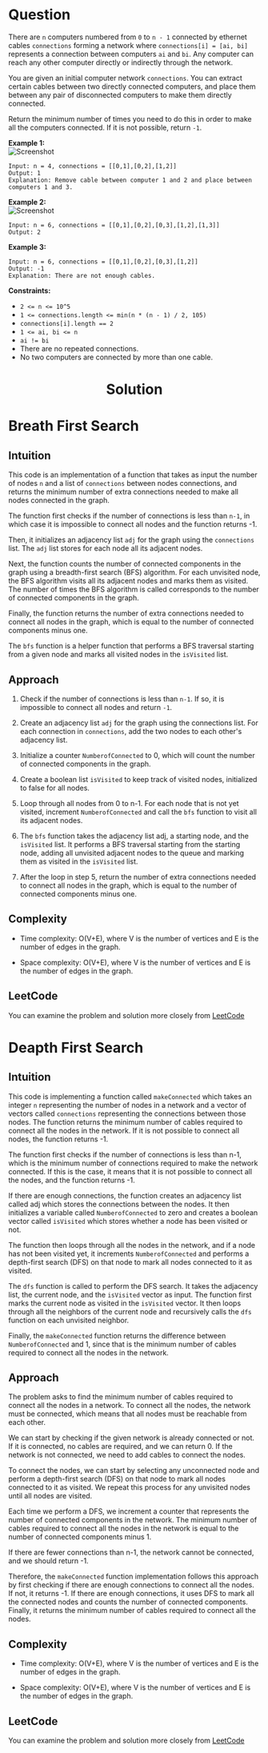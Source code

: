 # Question
There are `n` computers numbered from `0` to `n - 1` connected by ethernet cables `connections` forming a network where `connections[i] = [ai, bi]` represents a connection between computers `ai` and `bi`. Any computer can reach any other computer directly or indirectly through the network.

You are given an initial computer network `connections`. You can extract certain cables between two directly connected computers, and place them between any pair of disconnected computers to make them directly connected.

Return the minimum number of times you need to do this in order to make all the computers connected. If it is not possible, return `-1`.

**Example 1:**<br/>
![Screenshot](https://assets.leetcode.com/uploads/2020/01/02/sample_1_1677.png)
```
Input: n = 4, connections = [[0,1],[0,2],[1,2]]
Output: 1
Explanation: Remove cable between computer 1 and 2 and place between computers 1 and 3.
```
**Example 2:**<br/>
![Screenshot](https://assets.leetcode.com/uploads/2020/01/02/sample_2_1677.png)
```
Input: n = 6, connections = [[0,1],[0,2],[0,3],[1,2],[1,3]]
Output: 2
```
**Example 3:**<br/>
```
Input: n = 6, connections = [[0,1],[0,2],[0,3],[1,2]]
Output: -1
Explanation: There are not enough cables.
```

**Constraints:**

- `2 <= n <= 10^5`
- `1 <= connections.length <= min(n * (n - 1) / 2, 105)`
- `connections[i].length == 2`
- `1 <= ai, bi <= n`
- `ai != bi`
- There are no repeated connections.
- No two computers are connected by more than one cable.

<h1 align="center">Solution</h1>

# Breath First Search

## Intuition
This code is an implementation of a function that takes as input the number of nodes `n` and a list of `connections` between nodes connections, and returns the minimum number of extra connections needed to make all nodes connected in the graph.

The function first checks if the number of connections is less than `n-1`, in which case it is impossible to connect all nodes and the function returns -1.

Then, it initializes an adjacency list `adj` for the graph using the `connections` list. The `adj` list stores for each node all its adjacent nodes.

Next, the function counts the number of connected components in the graph using a breadth-first search (BFS) algorithm. For each unvisited node, the BFS algorithm visits all its adjacent nodes and marks them as visited. The number of times the BFS algorithm is called corresponds to the number of connected components in the graph.

Finally, the function returns the number of extra connections needed to connect all nodes in the graph, which is equal to the number of connected components minus one.

The `bfs` function is a helper function that performs a BFS traversal starting from a given node and marks all visited nodes in the `isVisited` list.

## Approach
1. Check if the number of connections is less than `n-1`. If so, it is impossible to connect all nodes and return `-1`. 
2. Create an adjacency list `adj` for the graph using the connections list. For each connection in `connections`, add the two nodes to each other's adjacency list. 

3. Initialize a counter `NumberofConnected` to 0, which will count the number of connected components in the graph. 

4. Create a boolean list `isVisited` to keep track of visited nodes, initialized to false for all nodes. 

5. Loop through all nodes from 0 to n-1. For each node that is not yet visited, increment `NumberofConnected` and call the `bfs` function to visit all its adjacent nodes. 

6. The `bfs` function takes the adjacency list adj, a starting node, and the `isVisited` list. It performs a BFS traversal starting from the starting node, adding all unvisited adjacent nodes to the queue and marking them as visited in the `isVisited` list. 

7. After the loop in step 5, return the number of extra connections needed to connect all nodes in the graph, which is equal to the number of connected components minus one. 

## Complexity
- Time complexity: O(V+E), where V is the number of vertices and E is the number of edges in the graph.

- Space complexity: O(V+E), where V is the number of vertices and E is the number of edges in the graph.

## LeetCode
You can examine the problem and solution more closely from [LeetCode](https://leetcode.com/problems/number-of-operations-to-make-network-connected/solutions/3333748/easy-solution-in-cpp-using-queues-bfs-algorithm/)



# Deapth First Search

## Intuition
This code is implementing a function called `makeConnected` which takes an integer `n` representing the number of nodes in a network and a vector of vectors called `connections` representing the connections between those nodes. The function returns the minimum number of cables required to connect all the nodes in the network. If it is not possible to connect all nodes, the function returns -1. 

The function first checks if the number of connections is less than n-1, which is the minimum number of connections required to make the network connected. If this is the case, it means that it is not possible to connect all the nodes, and the function returns -1. 

If there are enough connections, the function creates an adjacency list called adj which stores the connections between the nodes. It then initializes a variable called `NumberofConnected` to zero and creates a boolean vector called `isVisited` which stores whether a node has been visited or not. 

The function then loops through all the nodes in the network, and if a node has not been visited yet, it increments `NumberofConnected` and performs a depth-first search (DFS) on that node to mark all nodes connected to it as visited. 

The `dfs` function is called to perform the DFS search. It takes the adjacency list, the current node, and the `isVisited` vector as input. The function first marks the current node as visited in the `isVisited` vector. It then loops through all the neighbors of the current node and recursively calls the `dfs` function on each unvisited neighbor. 

Finally, the `makeConnected` function returns the difference between `NumberofConnected` and 1, since that is the minimum number of cables required to connect all the nodes in the network. 

 

## Approach
The problem asks to find the minimum number of cables required to connect all the nodes in a network. To connect all the nodes, the network must be connected, which means that all nodes must be reachable from each other. 

We can start by checking if the given network is already connected or not. If it is connected, no cables are required, and we can return 0. If the network is not connected, we need to add cables to connect the nodes. 

To connect the nodes, we can start by selecting any unconnected node and perform a depth-first search (DFS) on that node to mark all nodes connected to it as visited. We repeat this process for any unvisited nodes until all nodes are visited. 

Each time we perform a DFS, we increment a counter that represents the number of connected components in the network. The minimum number of cables required to connect all the nodes in the network is equal to the number of connected components minus 1. 

If there are fewer connections than n-1, the network cannot be connected, and we should return -1. 

Therefore, the `makeConnected` function implementation follows this approach by first checking if there are enough connections to connect all the nodes. If not, it returns -1. If there are enough connections, it uses DFS to mark all the connected nodes and counts the number of connected components. Finally, it returns the minimum number of cables required to connect all the nodes. 

 

## Complexity
- Time complexity: O(V+E), where V is the number of vertices and E is the number of edges in the graph.

- Space complexity: O(V+E), where V is the number of vertices and E is the number of edges in the graph.


## LeetCode
You can examine the problem and solution more closely from [LeetCode](https://leetcode.com/problems/number-of-operations-to-make-network-connected/solutions/3333775/easy-solution-in-cpp-using-recursion-dfs-algorithm/)